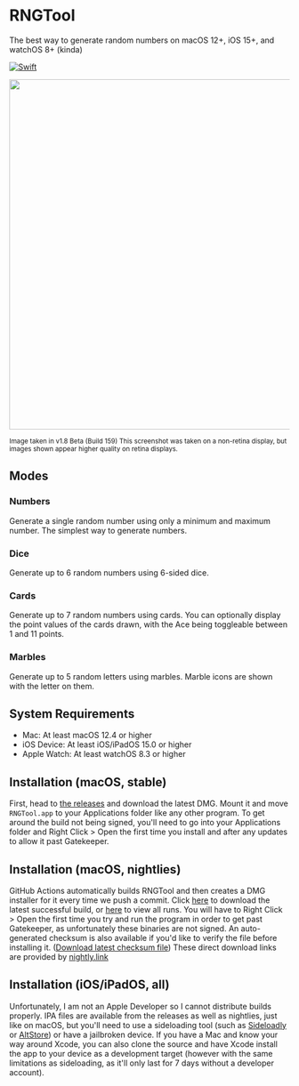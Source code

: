# RNGTool
The best way to generate random numbers on macOS 12+, iOS 15+, and watchOS 8+ (kinda)

[![Swift](https://github.com/NCX-Programming/RNGTool/actions/workflows/swift.yml/badge.svg)](https://github.com/NCX-Programming/RNGTool/actions/workflows/swift.yml)

<image src="https://cdn.ncxprogramming.com/file/image/screenshots/rngtool/repoimage.png" hight=397 width=630/>

<sup>Image taken in v1.8 Beta (Build 159) This screenshot was taken on a non-retina display, but images shown appear higher quality on retina displays.</sup>
## Modes
### Numbers
Generate a single random number using only a minimum and maximum number. The simplest way to generate numbers.
### Dice
Generate up to 6 random numbers using 6-sided dice.
### Cards
Generate up to 7 random numbers using cards. You can optionally display the point values of the cards drawn, with the Ace being toggleable between 1 and 11 points.
### Marbles
Generate up to 5 random letters using marbles. Marble icons are shown with the letter on them.
## System Requirements
- Mac: At least macOS 12.4 or higher
- iOS Device: At least iOS/iPadOS 15.0 or higher
- Apple Watch: At least watchOS 8.3 or higher

## Installation (macOS, stable)
First, head to [the releases](https://github.com/NCX-Programming/RNGTool/releases) and download the latest DMG. Mount it and move `RNGTool.app` to your Applications folder like any other program. To get around the build not being signed, you'll need to go into your Applications folder and Right Click > Open the first time you install and after any updates to allow it past Gatekeeper.

## Installation (macOS, nightlies)
GitHub Actions automatically builds RNGTool and then creates a DMG installer for it every time we push a commit. Click [here](https://nightly.link/NCX-Programming/RNGTool/workflows/swift/main/RNGTool-Installer-latest.dmg.zip) to download the latest successful build, or [here](https://github.com/NCX-Programming/RNGTool/actions) to view all runs. You will have to Right Click > Open the first time you try and run the program in order to get past Gatekeeper, as unfortunately these binaries are not signed. An auto-generated checksum is also available if you'd like to verify the file before installing it. ([Download latest checksum file](https://nightly.link/NCX-Programming/RNGTool/workflows/swift/main/RNGTool-Checksums.zip))
These direct download links are provided by [nightly.link](https://nightly.link)

## Installation (iOS/iPadOS, all)
Unfortunately, I am not an Apple Developer so I cannot distribute builds properly. IPA files are available from the releases as well as nightlies, just like on macOS, but you'll need to use a sideloading tool (such as [Sideloadly](https://sideloadly.io) or [AltStore](https://altstore.io)) or have a jailbroken device. If you have a Mac and know your way around Xcode, you can also clone the source and have Xcode install the app to your device as a development target (however with the same limitations as sideloading, as it'll only last for 7 days without a developer account).
